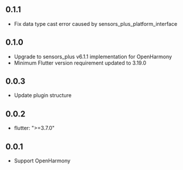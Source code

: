 ## 0.1.1

* Fix data type cast error caused by sensors_plus_platform_interface

## 0.1.0

* Upgrade to sensors_plus v6.1.1 implementation for OpenHarmony
* Minimum Flutter version requirement updated to 3.19.0

## 0.0.3

* Update plugin structure

## 0.0.2

* flutter: ">=3.7.0"

## 0.0.1

* Support OpenHarmony

